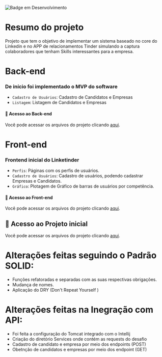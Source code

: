 ![Badge em Desenvolvimento](http://img.shields.io/static/v1?label=STATUS&message=EM%20DESENVOLVIMENTO&color=GREEN&style=for-the-badge)

# Resumo do projeto 
Projeto que tem o objetivo de implementar um sistema baseado no core do Linkedin e no APP de relacionamentos Tinder simulando a captura colaboradores que tenham Skills interessantes para a empresa.

# Back-end
  ### De início foi implementado o MVP do software 

- `Cadastro de Usuários`: Cadastro de Candidatos e Empresas
- `Listagem`: Listagem de Candidatos e Empresas
 
 #### 📁 Acesso ao Back-end <br>
Você pode acessar os arquivos do projeto clicando [aqui](https://github.com/HyagoRodrigues/LinkeTinder-Gradle/tree/main/src).  


# Front-end 

  ### Frontend inicial do Linketinder

- `Perfis`: Páginas com os perfis de usuários.
- `Cadastro de Usuários`: Cadastro de usuários, podendo cadastrar Empresas e Candidatos.
- `Gráfico`: Plotagem de Gráfico de barras de  usuários por competência.
     
 #### 📁 Acesso ao Front-end <br>
Você pode acessar os arquivos do projeto clicando [aqui]([https://github.com/HyagoRodrigues/LinkeTinder/tree/main/src/main/java/FrontEnd](https://github.com/HyagoRodrigues/LinkeTinder-Gradle/tree/main/FrontEnd)).     

 
 ## 📁 Acesso ao Projeto inicial 
Você pode acessar os arquivos do projeto clicando [aqui](https://github.com/HyagoRodrigues/LinkeTinder).  

# Alterações feitas seguindo o Padrão SOLID:
- Funções refatoradas e separadas com as suas respectivas obrigações.
- Mudança de nomes.
- Aplicação do DRY (Don't Repeat Yourself )


# Alterações feitas na Inegração com API:
- Foi feita a configuração do Tomcat integrado com o Intellij
- Criação do diretório Services onde contém as requests do desafio
- Cadastro de candidato e empresa por meio dos endpoints (POST)
- Obetnção de candidatos e empresas por meio dos endpoint (GET)